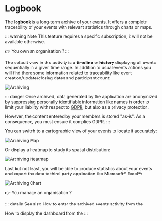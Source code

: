 # <i class="las la-clipboard-list"></i> Logbook

The **logbook** is a long-term archive of your [events](../quickstart/concepts.md#event). It offers a complete traceability of your events with relevant statistics through charts or maps.

::: warning Note
This feature requires a specific subscription, it will not be available otherwise.

:point_right: You own an organisation ? <tour-link text="How to subscribe" path="home" :params="{ organisation: 'owner', route: 'organisation-settings-activity', page: 'billing' }"/>
:::

The default view in this activity is a **timeline** or **history** displaying all events sequentially in a given time range. In addition to usual events actions you will find there some information related to traceability like event creation/update/closing dates and participant count:

![Archiving](../assets/Event-Archiving-EN.png)

::: danger
Once archived, data generated by the application are anonymized by suppressing personally identifiable information like names in order to limit your liability with respect to [GDPR](https://en.wikipedia.org/wiki/General_Data_Protection_Regulation), but also as a privacy protection.

However, the content entered by your members is stored "as-is". As a consequence, you must ensure it complies GDPR.
:::

You can switch to a cartographic view of your events to locate it accurately:

![Archiving Map](../assets/Events-Map.png)

Or display a heatmap to study its spatial distribution:

![Archiving Heatmap](../assets/Events-HeatMap-EN.png)

Last but not least, you will be able to produce statistics about your events and export the data to third-party application like Microsoft® Excel®:

![Archiving Chart](../assets/Events-Chart-EN.png)

:point_right: You manage an organisation ? <tour-link text="Browse your event archive" path="home" :params="{ organisation: 'manager', route: 'archived-events-activity' }"/>

::: details See also
How to enter the archived events activity from the <tour-link text="dashboard" path="home/organisations"/>

How to display the dashboard from the <tour-link text="main menu" path="home" :params="{ tour: 'home' }"/>
:::

